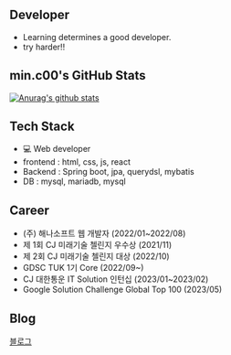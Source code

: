## Developer
- Learning determines a good developer. 
- try harder!! 
 
## min.c00's GitHub Stats
 [![Anurag's github stats](https://github-readme-stats.vercel.app/api?username=MinChangJeong)](https://github.com/anuraghazra/github-readme-stats)
  
## Tech Stack
 - 💻 Web developer 
  - frontend : html, css, js, react 
  - Backend : Spring boot, jpa, querydsl, mybatis
  - DB : mysql, mariadb, mysql

 ## Career
 - (주) 해나소프트 웹 개발자 (2022/01~2022/08)
 - 제 1회 CJ 미래기술 첼린지 우수상 (2021/11)
 - 제 2회 CJ 미래기술 첼린지 대상 (2022/10)
 - GDSC TUK 1기 Core (2022/09~)
 - CJ 대한통운 IT Solution 인턴십 (2023/01~2023/02)
 - Google Solution Challenge Global Top 100 (2023/05)

## Blog

[블로그](http://minchangjeong.github.io)
